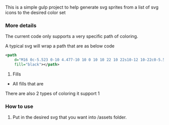 This is a simple gulp project to help generate svg sprites from a list of svg icons to the desired color set

### More details

The current code only supports a very specific path of coloring.

A typical svg will wrap a path that are as below code

```svg
<path
    d="M16 0c-5.523 0-10 4.477-10 10 0 10 10 22 10 22s10-12 10-22c0-5.523-4.477-10-10-10zM16 16c-3.314 0-6-2.686-6-6s2.686-6 6-6 6 2.686 6 6-2.686 6-6 6z"
    fill="black"></path>
```

1. Fills

- All fills that are

There are also 2 types of coloring it support
1

### How to use

1. Put in the desired svg that you want into /assets folder.
